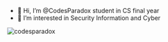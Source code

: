 - 👋 Hi, I’m @CodesParadox student in CS final year
- 👀 I’m interested in Security Information and Cyber 




![codesparadox](https://user-images.githubusercontent.com/69432977/208690435-960c33f1-9ebb-47dc-bdaa-585b90779196.gif)




<!---
CodesParadox/CodesParadox is a ✨ special ✨ repository because its `README.md` (this file) appears on your GitHub profile.
You can click the Preview link to take a look at your changes.
--->
